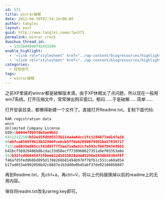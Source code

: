 ```yaml
---
id: 571
title: winrar破解
date: 2011-04-30T07:54:14+00:00
author: tanglei
layout: post
guid: http://www.tanglei.name/?p=571
permalink: winrar_crack
duoshuo_thread_id:
  - 1351844048792453209
enable_highlight:
  - '<link rel="stylesheet" href="../wp-content/blogresources/highlightconfig/highlight.default.min.css"><script src="../wp-content/blogresources/highlightconfig/jquery-2.1.4.min.js"></script><script src="../wp-content/blogresources/highlightconfig/enable_highlight.js"></script>'
  - '<link rel="stylesheet" href="../wp-content/blogresources/highlightconfig/highlight.default.min.css"><script src="../wp-content/blogresources/highlightconfig/jquery-2.1.4.min.js"></script><script src="../wp-content/blogresources/highlightconfig/enable_highlight.js"></script>'
categories:
  - 经验技巧
tags:
  - winrar破解
---
```

之前XP里装的winrar都是破解版本滴。由于XP休眠出了点问题，所以现在一般用win7系统。打开压缩文件，常常弹出购买窗口。郁闷……于是破解……简单……

打开安装目录，都懒得新建一个文件了。直接打开Readme.txt。复制下面代码:

```c
RAR registration data
wncn
Unlimited Company License
UID=1b064ef8b57de3ae9b52
64122122509b52e35fd885373b214a4a64cc2fc1284b77ed14fa20
66ebfca6509f9813b32960fce6cb5ffde62890079861be57638717
7131ced835ed65cc743d9777f2ea71a8e32c7e593cf66794343565
b41bcf56929486b8bcdac33d50ecf7739960627351a9ef03353a0e
592b327cd80645472f0ee622d1915028a9e05298e593db36384f0f
f46afd5fed9b0bd095d1788266b81494b976f78fb1c551ca60a054
b17ad853ab902058b42c6887e1b3d40e0b45abf37de02106056887
```

再到Readme.txt，先ctrl+a，再ctrl+V，将以上代码替换掉以前的readme上的无用内容。

保存将readm.txt改名rarreg.key即可。
